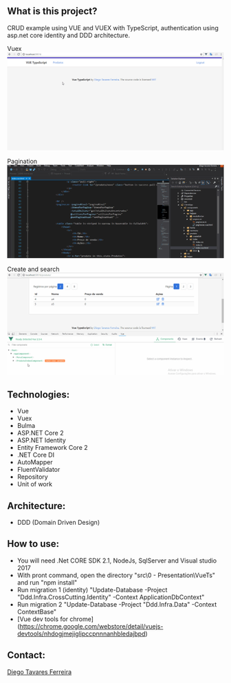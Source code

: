 ## What is this project?
CRUD example using VUE and VUEX with TypeScript, authentication using asp.net core identity and DDD architecture.

Vuex
![](vuex.gif)

Pagination 
![](paginacao.gif)

Create and search
![](cadastro_pesquisa.gif)


## Technologies:
- Vue
- Vuex
- Bulma
- ASP.NET Core 2
- ASP.NET Identity
- Entity Framework Core 2
- .NET Core DI
- AutoMapper
- FluentValidator
- Repository
- Unit of work

## Architecture:
- DDD (Domain Driven Design) 

## How to use:
- You will need .Net CORE SDK 2.1, NodeJs, SqlServer and Visual studio 2017
- With pront command, open the directory "src\0 - Presentation\VueTs" and run "npm install" 
- Run migration 1 (identity) "Update-Database -Project "Ddd.Infra.CrossCutting.Identity" -Context ApplicationDbContext" 
- Run migration 2 "Update-Database -Project "Ddd.Infra.Data" -Context ContextBase"
- [Vue dev tools for chrome] (https://chrome.google.com/webstore/detail/vuejs-devtools/nhdogjmejiglipccpnnnanhbledajbpd)


## Contact:
[Diego Tavares Ferreira](https://www.linkedin.com/in/diego-tavares-ferreira/)
